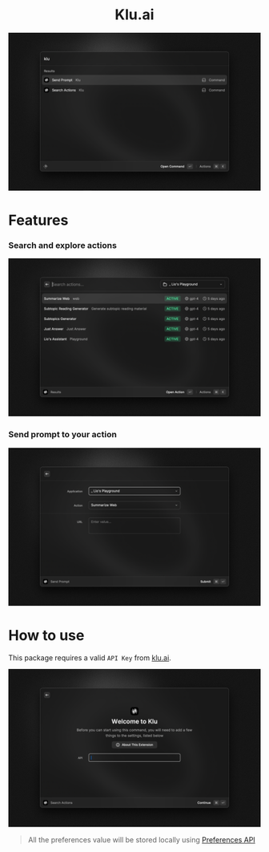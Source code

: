 <h1 align="center">Klu.ai</h1>

<!-- <h3 align="center">
The Klu.ai Raycast extension allows you to interact with the Klu.ai to search and send prompts to your action.
</h3> -->

![All Commands](metadata/klu-ai-1.png)

# Features

### Search and explore actions

![Search actions](metadata/klu-ai-2.png)

### Send prompt to your action

![Send prompt](metadata/klu-ai-5.png)

# How to use

This package requires a valid `API Key` from [klu.ai](https://app.klu.ai).

![Initial set-up](metadata/klu-ai-6.png)

> All the preferences value will be stored locally using [Preferences API](https://developers.raycast.com/api-reference/preferences)
